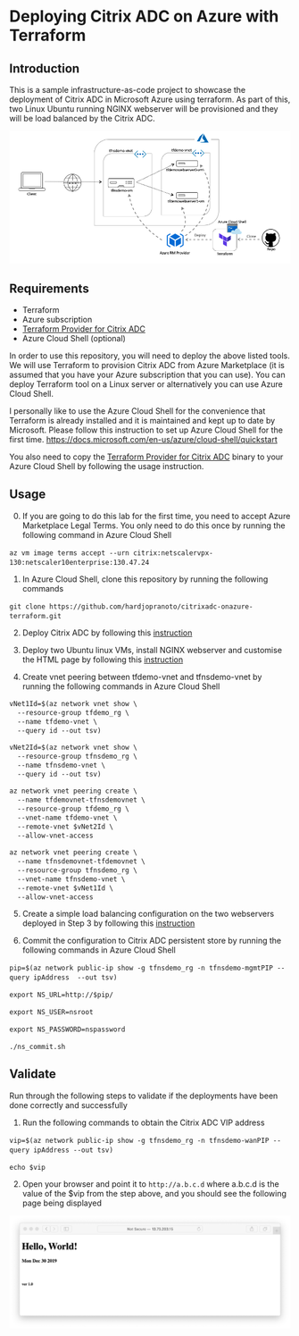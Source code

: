 # Deploying Citrix ADC on Azure with Terraform

## Introduction
This is a sample infrastructure-as-code project to showcase the deployment of Citrix ADC in Microsoft Azure using terraform. As part of this, two Linux Ubuntu running NGINX webserver will be provisioned and they will be load balanced by the Citrix ADC.

![Citrix ADC on Azure](https://github.com/hardjopranoto/citrixadc-onazure-terraform/blob/master/citrixadc-onazure-terraform.png)

## Requirements
- Terraform
- Azure subscription
- [Terraform Provider for Citrix ADC](https://github.com/citrix/terraform-provider-citrixadc)
- Azure Cloud Shell (optional)

In order to use this repository, you will need to deploy the above listed tools. We will use Terraform to provision Citrix ADC from Azure Marketplace (it is assumed that you have your Azure subscription that you can use). You can deploy Terraform tool on a Linux server or alternatively you can use Azure Cloud Shell.

I personally like to use the Azure Cloud Shell for the convenience that Terraform is already installed and it is maintained and kept up to date by Microsoft. Please follow this instruction to set up Azure Cloud Shell for the first time. https://docs.microsoft.com/en-us/azure/cloud-shell/quickstart

You also need to copy the [Terraform Provider for Citrix ADC](https://github.com/citrix/terraform-provider-citrixadc) binary to your Azure Cloud Shell by following the usage instruction.

## Usage

0. If you are going to do this lab for the first time, you need to accept Azure Marketplace Legal Terms. You only need to do this once by running the following command in Azure Cloud Shell

`az vm image terms accept --urn citrix:netscalervpx-130:netscaler10enterprise:130.47.24`

1. In Azure Cloud Shell, clone this repository by running the following commands

`git clone https://github.com/hardjopranoto/citrixadc-onazure-terraform.git`

2. Deploy Citrix ADC by following this [instruction](https://github.com/hardjopranoto/citrixadc-onazure-terraform/blob/master/deploy_adc)

3. Deploy two Ubuntu linux VMs, install NGINX webserver and customise the HTML page by following this [instruction](https://github.com/hardjopranoto/citrixadc-onazure-terraform/tree/master/deploy_webserver)

4. Create vnet peering between tfdemo-vnet and tfnsdemo-vnet by running the following commands in Azure Cloud Shell

```
vNet1Id=$(az network vnet show \
  --resource-group tfdemo_rg \
  --name tfdemo-vnet \
  --query id --out tsv)
```

```
vNet2Id=$(az network vnet show \
  --resource-group tfnsdemo_rg \
  --name tfnsdemo-vnet \
  --query id --out tsv)
```

```
az network vnet peering create \
  --name tfdemovnet-tfnsdemovnet \
  --resource-group tfdemo_rg \
  --vnet-name tfdemo-vnet \
  --remote-vnet $vNet2Id \
  --allow-vnet-access
```

```
az network vnet peering create \
  --name tfnsdemovnet-tfdemovnet \
  --resource-group tfnsdemo_rg \
  --vnet-name tfnsdemo-vnet \
  --remote-vnet $vNet1Id \
  --allow-vnet-access
```


5. Create a simple load balancing configuration on the two webservers deployed in Step 3 by following this [instruction](https://github.com/hardjopranoto/citrixadc-onazure-terraform/tree/master/simple_lb)

6. Commit the configuration to Citrix ADC persistent store by running the following commands in Azure Cloud Shell

`pip=$(az network public-ip show -g tfnsdemo_rg -n tfnsdemo-mgmtPIP --query ipAddress  --out tsv)`

`export NS_URL=http://$pip/`

`export NS_USER=nsroot`

`export NS_PASSWORD=nspassword`

`./ns_commit.sh`


## Validate
Run through the following steps to validate if the deployments have been done correctly and successfully

1. Run the following commands to obtain the Citrix ADC VIP address

`vip=$(az network public-ip show -g tfnsdemo_rg -n tfnsdemo-wanPIP --query ipAddress --out tsv)`

`echo $vip`

2. Open your browser and point it to `http://a.b.c.d` where a.b.c.d is the value of the $vip from the step above, and you should see the following page being displayed

![Hello World!](https://github.com/hardjopranoto/citrixadc-onazure-terraform/blob/master/helloworld.png)

